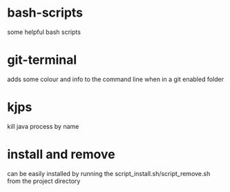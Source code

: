 # bash-scripts
some helpful bash scripts

# git-terminal
adds some colour and info to the command line when in a git enabled folder

# kjps
kill java process by name

# install and remove
can be easily installed by running the script_install.sh/script_remove.sh from the project directory
